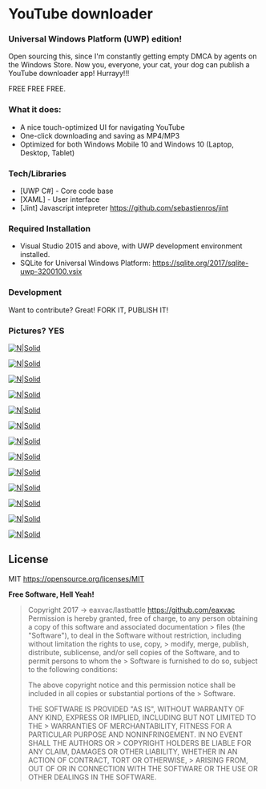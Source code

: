 # YouTube downloader 
### Universal Windows Platform (UWP) edition!
Open sourcing this, since I'm constantly getting empty DMCA by agents on the Windows Store. 
Now you, everyone, your cat, your dog can publish a YouTube downloader app! Hurrayy!!!

FREE FREE FREE.

### What it does:
 - A nice touch-optimized UI for navigating YouTube 
 - One-click downloading and saving as MP4/MP3
 - Optimized for both Windows Mobile 10 and Windows 10 (Laptop, Desktop, Tablet)




### Tech/Libraries
* [UWP C#] - Core code base
* [XAML] - User interface
* [Jint] Javascript intepreter https://github.com/sebastienros/jint

### Required Installation
* Visual Studio 2015 and above, with UWP development environment installed.
* SQLite for Universal Windows Platform: https://sqlite.org/2017/sqlite-uwp-3200100.vsix

### Development
Want to contribute? Great! FORK IT, PUBLISH IT!

### Pictures? YES
[![N|Solid](http://i.imgur.com/3EDvggs.jpg)]()

[![N|Solid](http://i.imgur.com/CjMnnsE.jpg)]()

[![N|Solid](http://i.imgur.com/ihgv7Gg.jpg)]()

[![N|Solid](http://i.imgur.com/7T2IKbP.jpg)]()

[![N|Solid](http://i.imgur.com/I3Wgacl.jpg)]()

[![N|Solid](http://i.imgur.com/7SFvtWZ.jpg)]()

[![N|Solid](http://i.imgur.com/hwJAn49.jpg)]()

[![N|Solid](http://i.imgur.com/3ZVlrw2.jpg)]()

[![N|Solid](http://i.imgur.com/xjzAtvi.jpg)]()

[![N|Solid](http://i.imgur.com/8oxM0rL.jpg)]()

[![N|Solid](http://i.imgur.com/jgMusf5.jpg)]()

[![N|Solid](http://i.imgur.com/KrAYZ2o.png)]()

[![N|Solid](http://i.imgur.com/0XlMIZS.jpg)]()

License
----
MIT
https://opensource.org/licenses/MIT

**Free Software, Hell Yeah!**

> Copyright 2017 -> eaxvac/lastbattle https://github.com/eaxvac
> Permission is hereby granted, free of charge, to any person obtaining a copy of this software and associated documentation > files (the "Software"), to deal in the Software without restriction, including without limitation the rights to use, copy, > modify, merge, publish, distribute, sublicense, and/or sell copies of the Software, and to permit persons to whom the > Software is furnished to do so, subject to the following conditions:
> 
> The above copyright notice and this permission notice shall be included in all copies or substantial portions of the > Software.
> 
> THE SOFTWARE IS PROVIDED "AS IS", WITHOUT WARRANTY OF ANY KIND, EXPRESS OR IMPLIED, INCLUDING BUT NOT LIMITED TO THE > WARRANTIES OF MERCHANTABILITY, FITNESS FOR A PARTICULAR PURPOSE AND NONINFRINGEMENT. IN NO EVENT SHALL THE AUTHORS OR > COPYRIGHT HOLDERS BE LIABLE FOR ANY CLAIM, DAMAGES OR OTHER LIABILITY, WHETHER IN AN ACTION OF CONTRACT, TORT OR OTHERWISE, > ARISING FROM, OUT OF OR IN CONNECTION WITH THE SOFTWARE OR THE USE OR OTHER DEALINGS IN THE SOFTWARE.